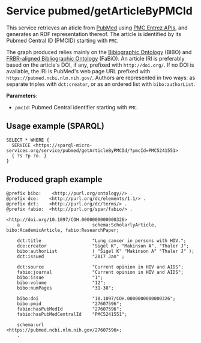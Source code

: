 # Service pubmed/getArticleByPMCId

This service retrieves an aticle from [PubMed](https://pubmed.ncbi.nlm.nih.gov/) using [PMC Entrez APIs](https://www.ncbi.nlm.nih.gov/pmc/tools/developers/), and generates an RDF representation thereof. 
The article is identified by its Pubmed Central ID (PMCID) starting with `PMC`.

The graph produced relies mainly on the [Bibiographic Ontology](https://github.com/structureddynamics/Bibliographic-Ontology-BIBO) (BIBO) and [FRBR-aligned Bibliographic Ontology](https://sparontologies.github.io/fabio/current/fabio.html) (FaBiO).
An article IRI is preferably based on the article's DOI, if any, prefixed with `http://doi.org/`.
If no DOI is available, the IRI is PubMed's web page URL prefixed with `https://pubmed.ncbi.nlm.nih.gov/`.
Authors are represented in two ways: as separate triples with `dct:creator`, or as an ordered list with `bibo:authorList`.

**Parameters**:
- `pmcId`: Pubmed Central identifier starting with `PMC`.


## Usage example (SPARQL)
```sparql
SELECT * WHERE {
  SERVICE <https://sparql-micro-services.org/service/pubmed/getArticleByPMCId/?pmcId=PMC5241551>
  { ?s ?p ?o. }
}
```

## Produced graph example
```turtle
@prefix bibo:    <http://purl.org/ontology//> .
@prefix dce:    <http://purl.org/dc/elements/1.1/> .
@prefix dct:    <http://purl.org/dc/terms/> .
@prefix fabio:  <http://purl.org/spar/fabio/> .

<http://doi.org/10.1097/COH.0000000000000326>
    a                           schema:ScholarlyArticle, bibo:AcademicArticle, fabio:ResearchPaper;
    
    dct:title                   "Lung cancer in persons with HIV.";
    dce:creator                 "Sigel K", "Makinson A", "Thaler J";
    bibo:authorList             ( "Sigel K" "Makinson A" "Thaler J" );
    dct:issued                  "2017 Jan" ;
    
    dct:source                  "Current opinion in HIV and AIDS";
    fabio:journal               "Current opinion in HIV and AIDS";
    bibo:issue                  "1";
    bibo:volume                 "12";
    bibo:numPages               "31-38";
    
    bibo:doi                    "10.1097/COH.0000000000000326";
    bibo:pmid                   "27607596";
    fabio:hasPubMedId           "27607596";
    fabio:hasPubMedCentralId    "PMC5241551";

    schema:url                  <https://pubmed.ncbi.nlm.nih.gov/27607596>;
    .
```
